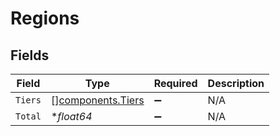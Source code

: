 # Regions


## Fields

| Field                                                  | Type                                                   | Required                                               | Description                                            |
| ------------------------------------------------------ | ------------------------------------------------------ | ------------------------------------------------------ | ------------------------------------------------------ |
| `Tiers`                                                | [][components.Tiers](../../models/components/tiers.md) | :heavy_minus_sign:                                     | N/A                                                    |
| `Total`                                                | **float64*                                             | :heavy_minus_sign:                                     | N/A                                                    |